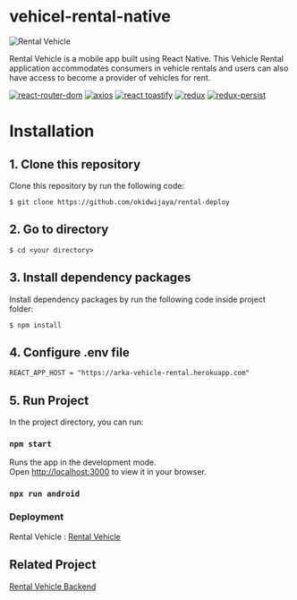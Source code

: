 # vehicel-rental-native

![Rental Vehicle](https://drive.google.com/uc?export=view&id=1FcRmroCq6whSqFiLSSeEkHLcz4JT752N) 

Rental Vehicle is a mobile app built using React Native. This Vehicle Rental application accommodates consumers in vehicle rentals and users can also have access to become a provider of vehicles for rent.

[![react-router-dom](https://img.shields.io/npm/v/react-router-dom?label=react-router-dom)](https://www.npmjs.com/package/react-router-dom)
[![axios](https://img.shields.io/npm/v/axios?label=axios)](https://www.npmjs.com/package/axios)
[![react toastify](https://img.shields.io/badge/reacttoastify-v.8.1.0-yellow)](https://www.npmjs.com/package/react-toastify)
[![redux](https://img.shields.io/npm/v/redux?label=redux)](https://www.npmjs.com/package/redux)
[![redux-persist](https://img.shields.io/npm/v/redux-persist?label=redux-persist)](https://www.npmjs.com/package/redux-persist)

# Installation
## 1. Clone this repository

Clone this repository by run the following code:

```
$ git clone https://github.com/okidwijaya/rental-deploy
```
## 2. Go to directory

```
$ cd <your directory>
```

## 3. Install dependency packages

Install dependency packages by run the following code inside project folder:

```
$ npm install
```

## 4. Configure .env file 

    REACT_APP_HOST = "https://arka-vehicle-rental.herokuapp.com"
    
## 5. Run Project

In the project directory, you can run:

### `npm start`

Runs the app in the development mode.\
Open [http://localhost:3000](http://localhost:3000) to view it in your browser.

### `npx run android`

### Deployment

Rental Vehicle : [Rental Vehicle](https://drive.google.com/file/d/1fInJWvDSS2kkVUkRwBtMc-XVBlXz5h7W/view?usp=sharing)

## Related Project 

[Rental Vehicle Backend](https://github.com/okidwijaya/rental-vehicle) 
